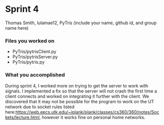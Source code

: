 # Sprint 4

Thomas Smith, lulamae12, PyTris
(include your name, github id, and group name here)

### Files you worked on
- PyTris/pytrisClient.py 
- PyTris/pytrisServer.py 
- PyTris/pytris.py 


### What you accomplished
During sprint 4, I worked more on trying to get the server to work with signals. I implemented a fix so that the server will not crash the first time a client connects and worked on integrating it further with the client. We discovered that it may not be possible for the program to work on the UT network due to socket rules listed here:https://web.eecs.utk.edu/~jplank/plank/classes/cs360/360/notes/Sockets/lecture.html, however it works fine on personal home networks.

